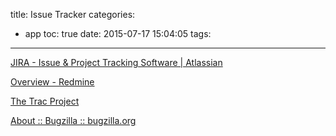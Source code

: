 title: Issue Tracker
categories:
  - app
toc: true
date: 2015-07-17 15:04:05
tags:
---

[JIRA - Issue & Project Tracking Software | Atlassian](https://www.atlassian.com/software/jira)

[Overview - Redmine](http://www.redmine.org/)

[The Trac Project](http://trac.edgewall.org/)

[About :: Bugzilla :: bugzilla.org](https://www.bugzilla.org/about/)
